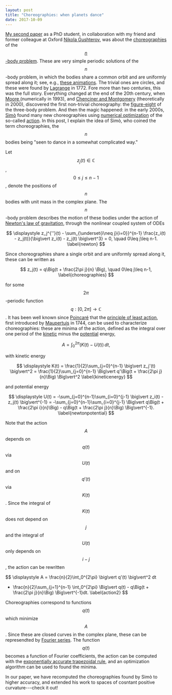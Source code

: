 ```yaml
---
layout: post
title: "Choreographies: when planets dance"
date: 2017-10-09
---
```


<a href="http://arxiv.org/pdf/1505.04848.pdf">My second paper</a> as a PhD student, 
in collaboration with my friend and former colleague at Oxford 
<a href="http://scholar.google.com/citations?user=w-PVG8sAAAAJ&hl=en">Nikola Gushterov</a>, 
was about the <a href="http://www.scholarpedia.org/article/N-body_choreographies">choreographies</a> 
of the <a href="http://en.wikipedia.org/wiki/N-body_problem">$$n$$-body problem</a>. 
These are very simple periodic solutions of the $$n$$-body problem, in which the bodies share a common orbit and are uniformly spread along it; see, e.g., <a href="http://www.maths.manchester.ac.uk/~jm/Choreographies/">these animations</a>.
The trivial ones are circles, and these were found by 
<a href="http://en.wikipedia.org/wiki/Joseph-Louis_Lagrange">Lagrange</a> in 1772. 
Fore more than two centuries, this was the full story. 
Everything changed at the end of the 20th century, when <a href="http://tuvalu.santafe.edu/~moore/pubs/braids-prl.pdf">Moore
</a> (numerically in 1993), 
and <a href="https://arxiv.org/pdf/math/0011268.pdf">Chenciner and Montgomery</a> (theoretically in 2000), 
discovered the first non-trivial choreography: the 
<a href="https://arxiv.org/pdf/math/0011268.pdf">figure-eight</a> of the three-body problem.
And then the magic happened: in the early 2000s, 
<a href="http://www.math.uni-bielefeld.de/~rehmann/ECM/cdrom/3ecm/pdfs/pant3/simo.pdf">Simò</a> found many 
new choreographies using <a href="http://en.wikipedia.org/wiki/Mathematical_optimization">numerical optimization</a> of the so-called <a href="http://en.wikipedia.org/wiki/Action_(physics)">action</a>.
In this post, I explain the idea of Simò, who coined the term choreographies, the $$n$$ bodies being &#34;seen to dance in a somewhat complicated way.&#34;

Let $$z_j(t)\in\mathbb{C}$$, $$0\leq j\leq n-1$$, denote the positions of $$n$$ bodies with unit mass in the complex plane. 
The $$n$$-body problem describes the motion of these bodies under the action of 
<a href="http://en.wikipedia.org/wiki/Newton%27s_law_of_universal_gravitation">Newton's law of gravitation</a>, through the nonlinear coupled system of ODEs

$$
\displaystyle 
z_j^{''}(t) - \sum_{\underset{i\neq j}{i=0}}^{n-1} \frac{z_i(t) - z_j(t)}{\big\vert z_i(t) - z_j(t) \big\vert^3} = 0, 
\quad 0\leq j\leq n-1.
\label{newton}
$$

Since choreographies share a single orbit and are uniformly spread along it, these can be written as

$$
z_j(t) = q\Big(t + \frac{2\pi j}{n}	\Big), \quad 0\leq j\leq n-1,
\label{choreographies}
$$

for some $$2\pi$$-periodic function $$q:[0,2\pi]\rightarrow\mathbb{C}$$. 
It has been well known since <a href="http://en.wikipedia.org/wiki/Henri_Poincaré">Poincaré</a> 
that the <a href="http://en.wikipedia.org/wiki/Principle_of_least_action">principle of least action</a>, first introduced by 
<a href="http://en.wikipedia.org/wiki/Pierre_Louis_Maupertuis">Maupertuis<a/> in 1744, can be used to characterize choreographies: these are minima of the action, defined as the integral over one period of the 
<a href="http://en.wikipedia.org/wiki/Kinetic_energy">kinetic</a> minus the 
<a href="http://en.wikipedia.org/wiki/Potential_energy">potential</a> energy,

$$
A = \int_0^{2\pi} \big(K(t) - U(t)\big)\,dt,
\label{action}
$$

with kinetic energy

$$
\displaystyle 
K(t) = \frac{1}{2}\sum_{j=0}^{n-1} \big\vert z_j'(t) \big\vert^2 = \frac{1}{2}\sum_{j=0}^{n-1} 
\Big\vert q'\Big(t + \frac{2\pi j}{n}\Big) \Big\vert^2
\label{kineticenergy}
$$

and potential energy

$$
\displaystyle 
U(t) = -\sum_{j=0}^{n-1}\sum_{i=0}^{j-1} \big\vert z_i(t) - z_j(t) \big\vert^{-1} = -\sum_{j=0}^{n-1}\sum_{i=0}^{j-1}
\Big\vert q\Big(t + \frac{2\pi i}{n}\Big) - q\Big(t + \frac{2\pi j}{n}\Big) \Big\vert^{-1}.
\label{newtonpotential}
$$

Note that the action $$A$$ depends on $$q(t)$$ via $$U(t)$$ and on $$q'(t)$$ via $$K(t)$$. 
Since the integral of $$K(t)$$ does not depend on $$j$$ and the integral of $$U(t)$$
only depends on $$i-j$$, the action can be rewritten

$$
\displaystyle 
A = \frac{n}{2}\int_0^{2\pi} \big\vert q'(t) \big\vert^2 dt
+ \frac{n}{2}\sum_{j=1}^{n-1} \int_0^{2\pi} \Big\vert q(t) - q\Big(t + \frac{2\pi j}{n}\Big) \Big\vert^{-1}dt.
\label{action2}
$$

Choreographies correspond to functions $$q(t)$$ which minimize $$A$$. Since these are closed curves in the complex plane, these can be represendted by 
<a href="http://en.wikipedia.org/wiki/Fourier_series">Fourier series</a>.
The function $$q(t)$$ becomes a function of Fourier coefficients, the action can be computed with 
the <a href="http://people.maths.ox.ac.uk/trefethen/publication/PDF/2014_149.pdf">exponentially accurate trapezoidal rule</a>, 
and an optimization algorithm can be used to found the minima.

In our paper, we have recomputed the choreographies found by Simò to higher accuracy, and extended his work to spaces of cosntant positive curvature---check it out!
